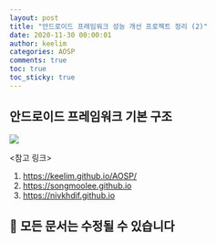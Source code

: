 ```yaml
---
layout: post
title: "안드로이드 프레임워크 성능 개선 프로젝트 정리 (2)"
date: 2020-11-30 00:00:01
author: keelim
categories: AOSP
comments: true
toc: true
toc_sticky: true
---
```


## 안드로이드 프레임워크 기본 구조

![](https://source.android.com/images/android_stack_480.png)


<참고 링크>

1. <https://keelim.github.io/AOSP/>
2. <https://songmoolee.github.io>
3. <https://nivkhdif.github.io>

## 🧶 모든 문서는 수정될 수 있습니다
